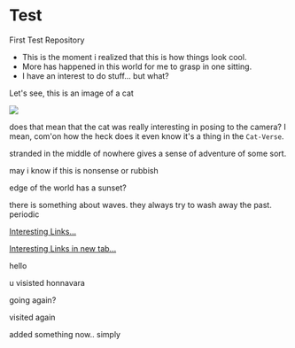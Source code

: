 # Test
First Test Repository

- This is the moment i realized that this is how things look cool.
- More has happened in this world for me to grasp in one sitting.
- I have an interest to do stuff... but what?

Let's see,
this is an image of a cat

![](https://images.unsplash.com/photo-1615807713086-bfc4975801d0?ixlib=rb-4.0.3&ixid=M3wxMjA3fDB8MHxwaG90by1wYWdlfHx8fGVufDB8fHx8fA%3D%3D&auto=format&fit=crop&w=212&q=80)


does that mean that the cat was really interesting in posing to the camera? I mean, com'on how the heck does it even know it's a thing in the `Cat-Verse`.

stranded in the middle of nowhere gives a sense of adventure of some sort.

may i know if this is nonsense or rubbish

edge of the world has a sunset?

there is something about waves. they always try to wash away the past. periodic 

[Interesting Links...](https://github.com/Deeku-Zeus/My-Notes/blob/master/InterestingLinks.md#some-links-i-found-that-are-interesting)

<a target="_blank" href="https://github.com/Deeku-Zeus/My-Notes/blob/master/InterestingLinks.md#some-links-i-found-that-are-interesting">Interesting Links in new tab...</a>

hello

u visisted honnavara 

going again? 

visited again


added something now.. simply
